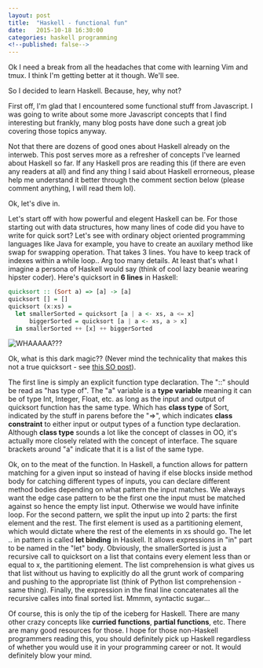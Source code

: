 ```yaml
---
layout: post
title:  "Haskell - functional fun"
date:   2015-10-18 16:30:00
categories: haskell programming
<!--published: false-->
---
```

Ok I need a break from all the headaches that come with learning Vim and tmux. I think I'm getting better at it though. We'll see.

So I decided to learn Haskell. Because, hey, why not?

First off, I'm glad that I encountered some functional stuff from Javascript. I was going to write about some more Javascript concepts that I find interesting but frankly, many blog posts have done such a great job covering those topics anyway. 

Not that there are dozens of good ones about Haskell already on the interweb. This post serves more as a refresher of concepts I've learned about Haskell so far. If any Haskell pros are reading this (if there are even any readers at all) and find any thing I said about Haskell errorneous, please help me understand it better through the comment section below (please comment anything, I will read them lol).

Ok, let's dive in.

Let's start off with how powerful and elegent Haskell can be. For those starting out with data structures, how many lines of code did you have to write for quick sort? Let's see with ordinary object oriented programming languages like Java for example, you have to create an auxilary method like swap for swapping operation. That takes 3 lines. You have to keep track of indexes within a while loop.. Arg too many details. At least that's what I imagine a persona of Haskell would say (think of cool lazy beanie wearing hipster coder). Here's quicksort in **6 lines** in Haskell: 

``` haskell
quicksort :: (Sort a) => [a] -> [a]
quicksort [] = []
quicksort (x:xs) = 
  let smallerSorted = quicksort [a | a <- xs, a <= x]
      biggerSorted = quicksort [a | a <- xs, a > x]
  in smallerSorted ++ [x] ++ biggerSorted
```

![WHAAAAA???](https://www.wearefine.com/mingle/wp-content/uploads/2014/10/unnamed-111.gif)

Ok, what is this dark magic?? (Never mind the technicality that makes this not a true quicksort - see [this SO post](http://stackoverflow.com/questions/7717691/why-is-the-minimalist-example-haskell-quicksort-not-a-true-quicksort)).

The first line is simply an explicit function type declaration. The "::" should be read as "has type of". The "a" variable is a **type variable** meaning it can be of type Int, Integer, Float, etc. as long as the input and output of quicksort function has the same type. Which has **class type** of Sort, indicated by the stuff in parens before the "=>", which indicates **class constraint** to either input or output types of a function type declaration. Although **class type** sounds a lot like the concept of classes in OO, it's actually more closely related with the concept of interface. The square brackets around "a" indicate that it is a list of the same type.

Ok, on to the meat of the function. In Haskell, a function allows for pattern matching for a given input so instead of having if else blocks inside method body for catching different types of inputs, you can declare different method bodies depending on what pattern the input matches. We always want the edge case pattern to be the first one the input must be matched against so hence the empty list input. Otherwise we would have infinite loop. For the second pattern, we split the input up into 2 parts: the first element and the rest. The first element is used as a partitioning element, which would dictate where the rest of the elements in xs should go. The let .. in pattern is called **let binding** in Haskell. It allows expressions in "in" part to be named in the "let" body. Obviously, the smallerSorted is just a recursive call to quicksort on a list that contains every element less than or equal to x, the partitioning element. The list comprehension is what gives us that list without us having to explicitly do all the grunt work of comparing and pushing to the appropriate list (think of Python list comprehension - same thing). Finally, the expression in the final line concatenates all the recursive calles into final sorted list. Mmmm, syntactic sugar...

Of course, this is only the tip of the iceberg for Haskell. There are many other crazy concepts like **curried functions**, **partial functions**, etc. There are many good resources for those. I hope for those non-Haskell programmers reading this, you should definitely pick up Haskell regardless of whether you would use it in your programming career or not. It would definitely blow your mind. 

